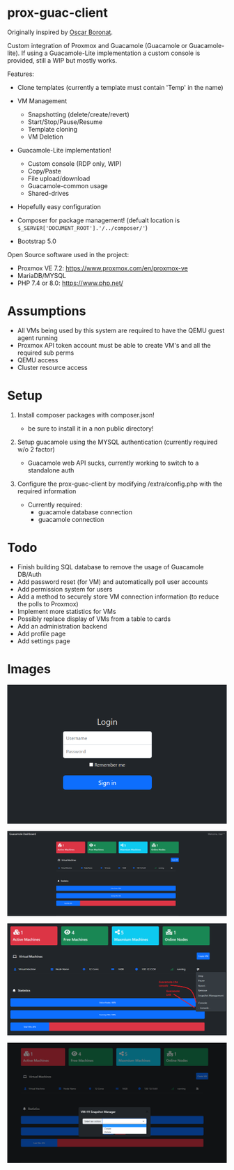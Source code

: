 # prox-guac-client

Originally inspired by [Oscar Boronat](https://github.com/osc3b/proxmox-guacamole-client).

Custom integration of Proxmox and Guacamole (Guacamole or Guacamole-lite). If using a Guacamole-Lite implementation a custom console is provided, still a WIP but mostly works.

Features: 

- Clone templates (currently a template must contain 'Temp' in the name)
- VM Management
  - Snapshotting (delete/create/revert)
  - Start/Stop/Pause/Resume
  - Template cloning 
  - VM Deletion

- Guacamole-Lite implementation!
  - Custom console (RDP only, WIP)
  - Copy/Paste
  - File upload/download
  - Guacamole-common usage
  - Shared-drives

- Hopefully easy configuration
- Composer for package management! (defualt location is ```$_SERVER['DOCUMENT_ROOT'].'/../composer/'```)
- Bootstrap 5.0

Open Source software used in the project:
- Proxmox VE 7.2: https://www.proxmox.com/en/proxmox-ve
- MariaDB/MYSQL
- PHP 7.4 or 8.0: https://www.php.net/

# Assumptions
- All VMs being used by this system are required to have the QEMU guest agent running
- Proxmox API token account must be able to create VM's and all the required sub perms
- QEMU access
- Cluster resource access


# Setup

1. Install composer packages with composer.json!
   - be sure to install it in a non public directory!

2. Setup guacamole using the MYSQL authentication (currently required w/o 2 factor)
   - Guacamole web API sucks, currently working to switch to a standalone auth

3. Configure the prox-guac-client by modifying /extra/config.php with the required information
   - Currently required: 
     - guacamole database connection
     - guacamole connection 
     
# Todo

- Finish building SQL database to remove the usage of Guacamole DB/Auth
- Add password reset (for VM) and automatically poll user accounts 
- Add permission system for users
- Add a method to securely store VM connection information (to reduce the polls to Proxmox)
- Implement more statistics for VMs
- Possibly replace display of VMs from a table to cards
- Add an administration backend
- Add profile page
- Add settings page

# Images

![Login Page](/images/login.png)

![Dashboard](/images/dashboard.PNG)

![VM Management](/images/vm_man.png)

![Snapshot Management](/images/snapman.png)